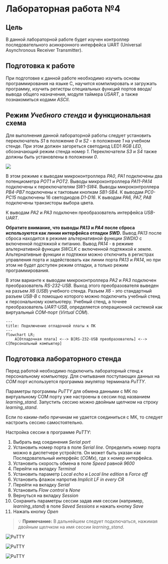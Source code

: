 # Лабораторная работа №4

## Цель

В данной лабораторной работе будет изучен контроллер последовательного асинхронного интерфейса UART
(Universal Asynchronous Receiver Transmitter).

## Подготовка к работе

При подготовке к данной работе необходимо изучить основы программирования на языке C,
научится компилировать и загружать программу, изучить регистры специальных функций портов
ввода/вывода общего назначения, модуля таймера _USART_, а также познакомиться кодами _ASCII_.

## Режим _Учебного стенда_ и функциональная схема

Для выполнения данной лабораторной работы следует установить переключатель _S1_ в положение _0_ и _S2_ - в положение _1_ на учебном стенде.
При этом должен загореться светодиод LED1 _RGB LED_, обозначающий режим стенда номер _1_.
Переключатели _S3_ и _S4_ также должны быть установлены в положении _0_.

![ ](../../../../img/sch_3.png)

В этом режиме к выводам микроконтроллера _PA0_, _PA1_ подключены два потенциометра _POT1_ и _POT2_.
Выводы микроконтроллера _PA11-PA14_ подключены к переключателям _SW1-SW4_.
Выводы микроконтроллера _PB4-PB7_ подключены к тактовым кнопкам _SB1-SB4_.
К выводам _PC0-PC15_ подключены 16 светодиодов _D1-D16_.
К выводам _PA6, PA7, PA8_ подключены транзисторы выбора цвета.

К выводам _PA2_ и _PA3_ подключен преобразователь интерфейса _USB-UART_.

**Обратите внимание, что выводы _PA13_ и _PA4_ после сброса используются как линии интерфейса отладки _SWD_.**
Вывод _PA13_ после сброса находится в режиме альтернативной функции _SWDIO_ с включенной подтяжкой к питанию.
Вывод _PA14_ - в режиме альтернативной функции _SWCLK_ с включенной подтяжкой к земле.
Альтернативные функции и подтяжки можно отключить в регистрах управления порта и
задействовать как линии порта _PA13_ и _PA14_, но при этом не будет доступен режим отладки,
а только режим программирования.

В этом варианте к выводам микроконтроллера _PA2_ и _PA3_ подключен преобразователь _RS-232-USB_. Выход этого преобразователя выведен на разъем _X6_ (_USB_) учебного стенда. Разъем _X6_ - это стандартный разъем _USB-B_ с помощью которого можно подключить учебный стенд к персональному компьютеру. Учебный стенд, а точнее преобразователь _UART-USB_, определяется операционной системой как виртуальный _COM_-порт (_Virtual COM_).

```mermaid
---
title: Подключение отладочной платы к ПК
---
flowchart LR;
    A[Отладочная плата] <--> B[RS-232-USB преобразователь] <--> C[Персональный компьютер]
```

## Подготовка лабораторного стенда

Перед работой необходимо подключить лабораторный стенд к персональному компьютеру.
Для считывания поступающих данных на _COM_ порт используется программа эмулятор терминала _PuTTY_.

Параметры программы _PuTTY_ для обмена данными с МК по виртуальному COM порту уже настроены в сессии под названием _learning_stand_.
Запустить сессию можно двойным щелчком на строку _learning_stand_.

Если по каким-либо причинам не удается соединиться с МК, то следует настроить сессию самостоятельно.

Настройка сессии в программе _PuTTY_:

1. Выбрать вид соединения _Serial port_
2. Установить номер порта в поле _Serial line_. Определить номер порта можно в диспетчере устройств. Он может быть указан как Последовательный интерфейс (_COMx_), где x номер интерфейса.
3. Установить скорость обмена в поле _Speed_ равной _9600_
4. Перейти на вкладку _Terminal_
5. Установить параметр _Local echo_ и _Local line edition_ в _Force off_
6. Установить флажок напротив _Implicit LF in every CR_
7. Перейти на вкладку _Serial_
8. Установить _Flow control_ в _None_
9. Вернуться на вкладку _Session_
10. Сохранить параметры сессии задав имя сессии (например, _learning_stand_) в поле _Saved Sessions_ и нажать кнопку _Save_
11. Нажать кнопку _Open_

> :bulb: **Примечание:**  В дальнейшем следует подключаться, нажимая двойным щелчком на имя сессии _learning_stand_.

![PuTTY](../../../../img/putty_1.png)

![PuTTY](../../../../img/putty_2.png)

![PuTTY](../../../../img/putty_3.png)
